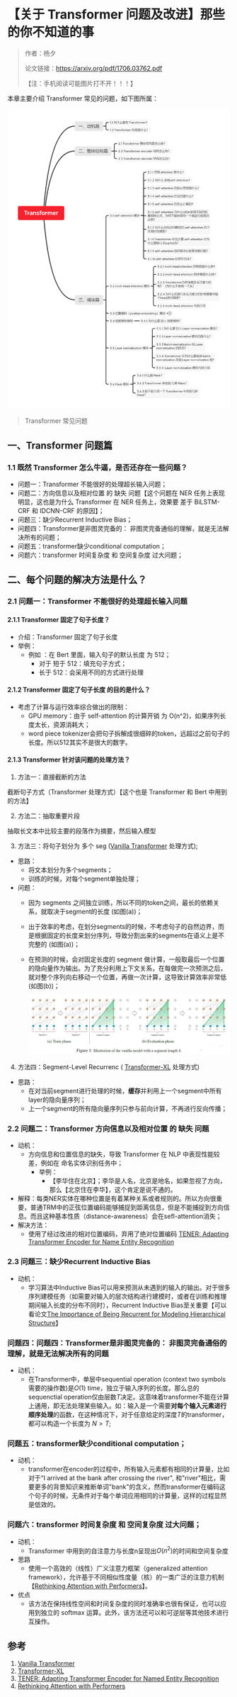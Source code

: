 # 【关于 Transformer 问题及改进】那些的你不知道的事

> 作者：杨夕
> 
> 论文链接：https://arxiv.org/pdf/1706.03762.pdf
> 
> 【注：手机阅读可能图片打不开！！！】

本章主要介绍 Transformer 常见的问题，如下图所属：

![](img/Transformer.png)
> Transformer 常见问题

## 一、Transformer 问题篇

### 1.1 既然 Transformer 怎么牛逼，是否还存在一些问题？

- 问题一：Transformer 不能很好的处理超长输入问题；
- 问题二：方向信息以及相对位置 的 缺失 问题【这个问题在 NER 任务上表现明显，这也是为什么 Transformer 在 NER 任务上，效果要 差于 BiLSTM-CRF 和 IDCNN-CRF 的原因】；
- 问题三：缺少Recurrent Inductive Bias；
- 问题四：Transformer是非图灵完备的： 非图灵完备通俗的理解，就是无法解决所有的问题；
- 问题五：transformer缺少conditional computation；
- 问题六：transformer 时间复杂度 和 空间复杂度 过大问题；

## 二、每个问题的解决方法是什么？

### 2.1 问题一：Transformer 不能很好的处理超长输入问题

#### 2.1.1 Transformer 固定了句子长度？

- 介绍：Transformer 固定了句子长度
- 举例：
  - 例如 ：在 Bert 里面，输入句子的默认长度 为 512；
    - 对于 短于 512：填充句子方式；
    - 长于 512：会采用不同的方式进行处理

#### 2.1.2 Transformer 固定了句子长度 的目的是什么？

- 考虑了计算与运行效率综合做出的限制：
  - GPU memory：由于 self-attention 的计算开销 为 O(n^2)，如果序列长度太长，资源消耗大；
  - word piece tokenizer会把句子拆解成很细碎的token，远超过之前句子的长度。所以512其实不是很大的数字。

#### 2.1.3 Transformer 针对该问题的处理方法？

1. 方法一：直接截断的方法

截断句子方式（Transformer 处理方式）【这个也是 Transformer 和 Bert 中用到的方法】

2. 方法二：抽取重要片段

抽取长文本中比较主要的段落作为摘要，然后输入模型

3. 方法三：将句子划分为 多个 seg ([Vanilla Transformer](https://aaai.org/ojs/index.php/AAAI/article/view/4182) 处理方式);
   
- 思路：
  - 将文本划分为多个segments；
  - 训练的时候，对每个segment单独处理；
- 问题：
  - 因为 segments 之间独立训练，所以不同的token之间，最长的依赖关系，就取决于segment的长度 (如图(a))；
  - 出于效率的考虑，在划分segments的时候，不考虑句子的自然边界，而是根据固定的长度来划分序列，导致分割出来的segments在语义上是不完整的 (如图(a))；
  - 在预测的时候，会对固定长度的 segment 做计算，一般取最后一个位置的隐向量作为输出。为了充分利用上下文关系，在每做完一次预测之后，就对整个序列向右移动一个位置，再做一次计算，这导致计算效率非常低 (如图(b))；
    
    ![此次是图片，手机可能打不开](img/QQ截图20200626152309.png)

4. 方法四：Segment-Level Recurrenc ( [Transformer-XL](https://aaai.org/ojs/index.php/AAAI/article/view/4182) 处理方式)

- 思路：
  - 在对当前segment进行处理的时候，**缓存**并利用上一个segment中所有layer的隐向量序列；
  - 上一个segment的所有隐向量序列只参与前向计算，不再进行反向传播；

### 2.2 问题二：Transformer 方向信息以及相对位置 的 缺失 问题

- 动机：
  - 方向信息和位置信息的缺失，导致 Transformer 在 NLP 中表现性能较差，例如在 命名实体识别任务中；
    - 举例：
      - 【李华住在北京】；李华是人名，北京是地名，如果忽视了方向，那么【北京住在李华】，这个肯定是说不通的。
- 解释：每类NER实体在哪种位置是有着某种关系或者规则的。所以方向很重要，普通TRM中的正弦位置编码能够捕捉到距离信息，但是不能捕捉到方向信息。而且这种基本性质（distance-awareness）会在sefl-attention消失；
- 解决方法：
  - 使用了经过改进的相对位置编码，弃用了绝对位置编码 [TENER: Adapting Transformer Encoder for Name Entity Recognition](https://arxiv.org/pdf/1911.04474.pdf) 

### 2.3  问题三：缺少Recurrent Inductive Bias

- 动机：
  - 学习算法中Inductive Bias可以用来预测从未遇到的输入的输出。对于很多序列建模任务（如需要对输入的层次结构进行建模时，或者在训练和推理期间输入长度的分布不同时），Recurrent Inductive Bias至关重要【可以看论文[The Importance of Being Recurrent for Modeling Hierarchical Structure](https://arxiv.org/abs/1803.03585)】

### 问题四：问题四：Transformer是非图灵完备的： 非图灵完备通俗的理解，就是无法解决所有的问题

- 动机：
  - 在Transformer中，单层中sequential operation (context two symbols需要的操作数)是$O(1)$ time，独立于输入序列的长度。那么总的sequenctial operation仅由层数$T$决定。这意味着transformer不能在计算上通用，即无法处理某些输入。如：输入是一个需要**对每个输入元素进行顺序处理**的函数，在这种情况下，对于任意给定的深度$T$的transformer，都可以构造一个长度为 $N>T$;

### 问题五：transformer缺少conditional computation；

- 动机：
  -  transformer在encoder的过程中，所有输入元素都有相同的计算量，比如对于“I arrived at the bank after crossing the river", 和"river"相比，需要更多的背景知识来推断单词"bank"的含义，然而transformer在编码这个句子的时候，无条件对于每个单词应用相同的计算量，这样的过程显然是低效的。

### 问题六：transformer 时间复杂度 和 空间复杂度 过大问题；

- 动机：
  - Transformer 中用到的自注意力与长度n呈现出$O(n^2)$的时间和空间复杂度
- 思路
  - 使用一个高效的（线性）广义注意力框架（generalized attention framework），允许基于不同相似性度量（核）的一类广泛的注意力机制 【[Rethinking Attention with Performers](https://arxiv.org/abs/2009.14794)】。
- 优点
  - 该方法在保持线性空间和时间复杂度的同时准确率也很有保证，也可以应用到独立的 softmax 运算。此外，该方法还可以和可逆层等其他技术进行互操作。


## 参考

1. [Vanilla Transformer](https://aaai.org/ojs/index.php/AAAI/article/view/4182)
2. [Transformer-XL](https://aaai.org/ojs/index.php/AAAI/article/view/4182)
3. [TENER: Adapting Transformer Encoder for Named Entity Recognition](https://arxiv.org/pdf/1911.04474.pdf)
4. [Rethinking Attention with Performers](https://arxiv.org/abs/2009.14794)